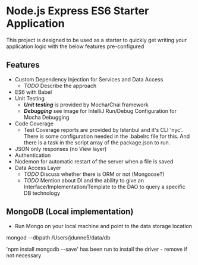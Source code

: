 # Node.js Express ES6 Starter Application

This project is designed to be used as a starter to quickly get writing your application logic with the below features pre-configured

## Features
* Custom Dependency Injection for Services and Data Access
    * _TODO_ Describe the approach
* ES6 with Babel
* Unit Testing
    * **_Unit testing_** is provided by Mocha/Chai framework
    * **_Debugging_** see image for IntelliJ Run/Debug Configuration for Mocha Debugging
* Code Coverage
    * Test Coverage reports are provided by Istanbul and it's CLI 'nyc'. There is some configuration needed in the .babelrc file for this. And there is a task in the script array of the package.json to run.
* JSON only responses (no View layer)
* Authentication
* Nodemon for automatic restart of the server when a file is saved
* Data Access Layer
    * _TODO_ Discuss whether there is ORM or not (Mongoose?)
    * _TODO_ Mention about DI and the ability to give an Interface/Implementation/Template to the DAO to query a specific DB technology



## MongoDB (Local implementation)
* Run Mongo on your local machine and point to the data storage location

mongod --dbpath /Users/jdunne5/data/db

'npm install mongodb --save' has been run to install the driver - remove if not necessary